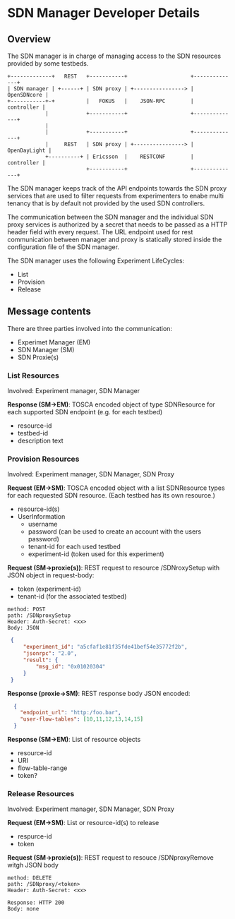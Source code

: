 # SDN Manager Developer Details

## Overview

The SDN manager is in charge of managing access to the SDN resources provided by some testbeds.

```text
+-------------+   REST   +-----------+                    +--------------+
| SDN manager | +------+ | SDN proxy | +----------------> |  OpenSDNcore |
+-----------+-+          |   FOKUS   |    JSON-RPC        |   controller |
            |            +-----------+                    +--------------+
            |
            |            +-----------+                    +--------------+
            |     REST   | SDN proxy | +----------------> | OpenDayLight |
            +----------+ | Ericsson  |    RESTCONF        |   controller |
                         +-----------+                    +--------------+
```

The SDN manager keeps track of the API endpoints towards the SDN proxy services that are used to filter requests
from experimenters to enabe multi tenancy that is by default not provided by the used SDN controllers.

The communication between the SDN manager and the individual SDN proxy services is authorized by a secret that needs to be passed as a HTTP header field with every request.
The URL endpoint used for rest communication between manager and proxy is statically stored inside the configuration file of the SDN manager.

The SDN manager uses the following Experiment LifeCycles:

 * List
 * Provision
 * Release

## Message contents

There are three parties involved into the communication:

 * Experimet Manager (EM)
 * SDN Manager (SM)
 * SDN Proxie(s)

### List Resources

Involved: Experiment manager, SDN Manager

**Response (SM->EM)**:
TOSCA encoded object of type SDNResource for each supported SDN endpoint (e.g. for each testbed)

 * resource-id
 * testbed-id
 * description text

### Provision Resources

Involved: Experiment manager, SDN Manager, SDN Proxy

**Request (EM->SM)**:
TOSCA encoded object with a list SDNResource types for each requested SDN resource. (Each testbed has its own resource.)

 * resource-id(s)
 * UserInformation
   * username
   * password (can be used to create an account with the users password)
   * tenant-id for each used testbed
   * experiment-id (token used for this experiment)

**Request (SM->proxie(s))**:
REST request to resource /SDNroxySetup with JSON object in request-body:

 * token (experiment-id)
 * tenant-id (for the associated testbed)

```properties
method: POST
path: /SDNproxySetup
Header: Auth-Secret: <xx>
Body: JSON
```

 ```json
  {
      "experiment_id": "a5cfaf1e81f35fde41bef54e35772f2b",
      "jsonrpc": "2.0",
      "result": {
          "msg_id": "0x01020304"
      }
  }
 ```

**Response (proxie->SM)**:
REST response body JSON encoded:

```json
  {
  	"endpoint_url": "http:/foo.bar",
  	"user-flow-tables": [10,11,12,13,14,15]
  }
```

**Response (SM->EM)**:
List of resource objects

 * resource-id
 * URI
 * flow-table-range
 * token?


### Release Resources
Involved: Experiment manager, SDN Manager, SDN Proxy

**Request (EM->SM)**:
List or resource-id(s) to release

 * respurce-id
 * token

**Request (SM->proxie(s))**:
REST request to resouce /SDNproxyRemove witgh JSON body

```properties
method: DELETE
path: /SDNproxy/<token>
Header: Auth-Secret: <xx>

Response: HTTP 200
Body: none
```
